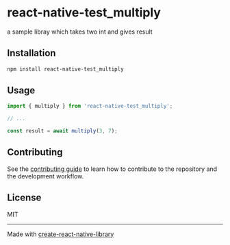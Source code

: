 # react-native-test_multiply

a sample libray which takes two int and gives result

## Installation

```sh
npm install react-native-test_multiply
```

## Usage


```js
import { multiply } from 'react-native-test_multiply';

// ...

const result = await multiply(3, 7);
```


## Contributing

See the [contributing guide](CONTRIBUTING.md) to learn how to contribute to the repository and the development workflow.

## License

MIT

---

Made with [create-react-native-library](https://github.com/callstack/react-native-builder-bob)
